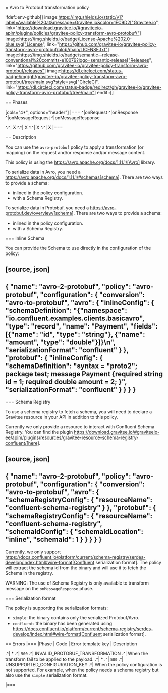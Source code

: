 = Avro to Protobuf transformation policy

ifdef::env-github[]
image:https://img.shields.io/static/v1?label=Available%20at&message=Gravitee.io&color=1EC9D2["Gravitee.io", link="https://download.gravitee.io/#graviteeio-apim/plugins/policies/gravitee-policy-transform-avro-protobuf/"]
image:https://img.shields.io/badge/License-Apache%202.0-blue.svg["License", link="https://github.com/gravitee-io/gravitee-policy-transform-avro-protobuf/blob/main/LICENSE.txt"]
image:https://img.shields.io/badge/semantic--release-conventional%20commits-e10079?logo=semantic-release["Releases", link="https://github.com/gravitee-io/gravitee-policy-transform-avro-protobuf/releases"]
image:https://dl.circleci.com/status-badge/img/gh/gravitee-io/gravitee-policy-transform-avro-protobuf/tree/main.svg?style=svg["CircleCI", link="https://dl.circleci.com/status-badge/redirect/gh/gravitee-io/gravitee-policy-transform-avro-protobuf/tree/main"]
endif::[]


== Phases

[cols="4*", options="header"]
|===
^|onRequest
^|onResponse
^|onMessageRequest
^|onMessageResponse

^.^| X
^.^| X
^.^| X
^.^| X
|===

== Description

You can use the `avro-protobuf` policy to apply a transformation (or mapping) on the request and/or response and/or
message content.

This policy is using the https://avro.apache.org/docs/1.11.1/[Avro] library.

To serialize data in Avro, you need a https://avro.apache.org/docs/1.11.1/#schemas[schema]. There are two ways to provide a schema:

- inlined in the policy configuration.
- with a Schema Registry.

To serialize data in Protobuf, you need a https://avro-protobuf.dev/overview/[schema]. There are two ways to provide a schema:

- inlined in the policy configuration.
- with a Schema Registry.

=== Inline Schema

You can provide the Schema to use directly in the configuration of the policy:

[source, json]
----
{
    "name": "avro-2-protobuf",
    "policy": "avro-protobuf",
    "configuration": {
        "conversion": "avro-to-protobuf",
        "avro": {
            "inlineConfig": {
                "schemaDefinition": "{\"namespace\": \"io.confluent.examples.clients.basicavro\", \"type\": \"record\", \"name\": \"Payment\", \"fields\": [{\"name\": \"id\", \"type\": \"string\"}, {\"name\": \"amount\", \"type\": \"double\"}]}\n",
                "serializationFormat": "confluent"
            }
        },
        "protobuf": {
            "inlineConfig": {
                "schemaDefinition": "syntax = \"proto2\"; package test; message Payment {required string id = 1; required double amount = 2; }",
                "serializationFormat": "confluent"
            }
        }
    }
}
----

=== Schema Registry

To use a schema registry to fetch a schema, you will need to declare a Gravitee resource in your API in addition to this policy.

Currently we only provide a resource to interact with Confluent Schema Registry. You can find the plugin https://download.gravitee.io/#graviteeio-ee/apim/plugins/resources/gravitee-resource-schema-registry-confluent/[here].

[source, json]
----
{
    "name": "avro-2-protobuf",
    "policy": "avro-protobuf",
    "configuration": {
        "conversion": "avro-to-protobuf",
        "avro": {
            "schemaRegistryConfig": {
                "resourceName": "confluent-schema-registry"
            }
        },
        "protobuf": {
            "schemaRegistryConfig": {
                "resourceName": "confluent-schema-registry",
                "schemaIdConfig": {
                    "schemaIdLocation": "inline",
                    "schemaId": 1
                }
            }
        }
    }
}
----

Currently, we only support https://docs.confluent.io/platform/current/schema-registry/serdes-develop/index.html#wire-format[Confluent serialization format]. The policy will extract the schema id from the binary and will use it to fetch the Schema in the registry.

WARNING: The use of Schema Registry is only available to transform message on the `onMessageResponse` phase.

=== Serialization format

The policy is supporting the serialization formats:

- `simple`: the binary contains only the serialized Protobuf/Avro.
- `confluent`: the binary has been generated using https://docs.confluent.io/platform/current/schema-registry/serdes-develop/index.html#wire-format[Confluent serialization format].

== Errors
|===
|Phase | Code | Error template key | Description

.^| *
.^| ```500```
.^| INVALID_PROTOBUF_TRANSFORMATION
.^| When the transform fail to be applied to the payload.
.^| *
.^| ```500```
.^| UNSUPPORTED_CONFIGURATION_KEY
.^| When the policy configuration is not supported. For example, when the policy needs a schema registry but also use the `simple` serialization format.

|===
